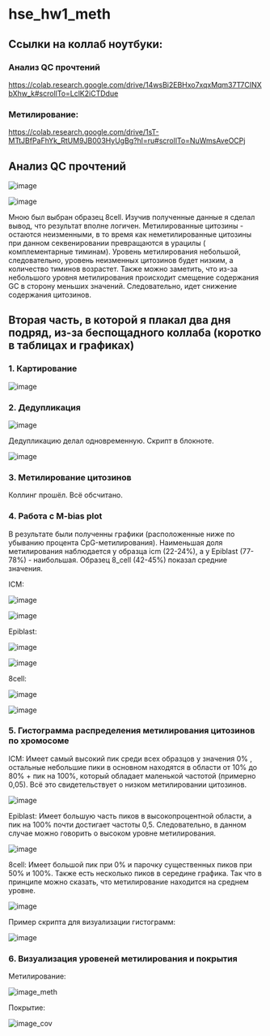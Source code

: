# hse_hw1_meth

## Ссылки на коллаб ноутбуки:
### Анализ QC прочтений
https://colab.research.google.com/drive/14wsBi2EBHxo7xqxMqm37T7CINXbXhw_k#scrollTo=LclK2iCTDdue
### Метилирование:
https://colab.research.google.com/drive/1sT-MTtJBfPaFhYk_RtUM9JB003HyUgBg?hl=ru#scrollTo=NuWmsAveOCPj

## Анализ QC прочтений
![image](https://user-images.githubusercontent.com/93160309/154544203-d7a99223-65ee-4b30-8ee7-99ea220161bf.png)

![image](https://user-images.githubusercontent.com/93160309/154544328-74fe1b34-b274-4cd0-bfe1-a5d1952b3610.png)

Мною был выбран образец 8cell. Изучив полученные данные я сделал вывод, что результат вполне логичен. Метилированные цитозины - остаются неизменными, в то время как неметилированные цитозины при данном секвенировании превращаются в урацилы ( комплементарные тиминам). Уровень метилирования небольшой, следовательно, уровень неизменных цитозинов будет низким, а количество тиминов возрастет.
Также можно заметить, что из-за небольшого уровня метилирования происходит смещение содержания GC в сторону меньших значений. Следовательно, идет снижение содержания цитозинов.

## Вторая часть, в которой я плакал два дня подряд, из-за беспощадного коллаба (коротко в таблицах и графиках)

### 1. Картирование

![image](https://user-images.githubusercontent.com/93160309/154545833-76aec4a3-197b-4d50-b12c-e90eabad2c70.png)

### 2. Дедупликация

![image](https://user-images.githubusercontent.com/93160309/154705909-492b4b72-1d7a-406c-8f49-cf362d34a316.png)

Дедупликацию делал одновременную. Скрипт в блокноте. 

![image](https://user-images.githubusercontent.com/93160309/154546861-8d974526-5e88-49f6-b372-0d98d9363d71.png)

### 3. Метилирование цитозинов
Коллинг прошёл. Всё обсчитано.

### 4. Работа с M-bias plot
В результате были полученны графики (расположенные ниже по убыванию процента CpG-метилирования). Наименьшая доля  метилирования наблюдается у образца icm (22-24%), а у Epiblast (77-78%) - наибольшая. Образец 8_cell (42-45%) показал средние значения. 

ICM:

![image](https://user-images.githubusercontent.com/93160309/154551449-e425b7c2-4b1e-4171-82d7-a59553aa8840.png)

![image](https://user-images.githubusercontent.com/93160309/154551514-373f6464-5b9f-47f1-a515-3ba4d402a545.png)

Epiblast:

![image](https://user-images.githubusercontent.com/93160309/154551953-7761e7cc-42b7-41e2-bdde-10ea1c24d709.png)

![image](https://user-images.githubusercontent.com/93160309/154552165-d6223bda-79f8-4b06-8e66-18947bb25a09.png)

8cell:

![image](https://user-images.githubusercontent.com/93160309/154552239-0a515114-ddb8-493c-bbda-1f1b037e9958.png)

![image](https://user-images.githubusercontent.com/93160309/154552277-22a844df-e5ae-45f7-8b14-04456d6e8f33.png)

### 5. Гистограмма распределения метилирования цитозинов по хромосоме

ICM: Имеет самый высокий пик среди всех образцов у значения 0% , остальные небольшие пики в основном находятся в области  от 10% до 80% + пик на 100%, который обладает маленькой частотой (примерно 0,05). Всё это свидетельствует о низком метилировании цитозинов.

![image](https://user-images.githubusercontent.com/93160309/154555059-92801144-430b-472f-adcc-94094dabc293.png)

Epiblast: Имеет большую часть пиков в высокопроцентной области, а пик на 100% почти достигает частоты 0,5. Следовательно, в данном случае можно говорить о высоком уровне метилирования.

![image](https://user-images.githubusercontent.com/93160309/154555084-475b01d7-65d4-431d-84f5-1ade1775ce51.png)

8сell: Имеет большой пик при 0% и парочку существенных пиков при 50% и 100%. Также есть несколько пиков в середине графика. Так что в принципе можно сказать, что метилирование находится на среднем уровне.

![image](https://user-images.githubusercontent.com/93160309/154555132-6e22233c-af2d-4b72-90ea-374ccc731206.png)

Пример скрипта для визуализации гистограмм:

![image](https://user-images.githubusercontent.com/93160309/154555533-043ccef9-a2dd-4e9a-8104-d8f82a549b73.png)

### 6. Визуализация уровеней метилирования и покрытия 

Метилирование:

![image_meth](https://user-images.githubusercontent.com/93160309/154555867-a45ef8da-8281-4d50-9ea1-4bd9f54b66f2.png)

Покрытие:

![image_cov ](https://user-images.githubusercontent.com/93160309/154556075-f4ec7c99-4bb8-4e8f-ae54-a1aabb8b9ef6.png)





